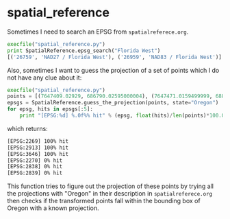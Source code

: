 # spatial_reference
Sometimes I need to search an EPSG from ```spatialreferece.org```.

```python
execfile("spatial_reference.py")
print SpatialReference.epsg_search("Florida West")
[('26759', 'NAD27 / Florida West'), ('26959', 'NAD83 / Florida West')]
```

Also, sometimes I want to guess the projection of a set of points which I do not have any clue about it:
```python
execfile("spatial_reference.py")
points = [(7647409.02929, 686790.02595000004), (7647471.0159499999, 688344.44999999995),  (7645653.23905, 684826.79570999998), (7645656.2857100004, 684567.37809999997)]
epsgs = SpatialReference.guess_the_projection(points, state="Oregon")
for epsg, hits in epsgs[:5]:
    print "[EPSG:%d] %.0f%% hit" % (epsg, float(hits)/len(points)*100.0)
```
which returns:
```bash
[EPSG:2269] 100% hit
[EPSG:2913] 100% hit
[EPSG:3646] 100% hit
[EPSG:2270] 0% hit
[EPSG:2838] 0% hit
[EPSG:2839] 0% hit
```
This function tries to figure out the projection of these points by trying all the projections with "Oregon" in their description in ```spatialreferece.org``` then checks if the transformed points fall within the bounding box of Oregon with a known projection.
